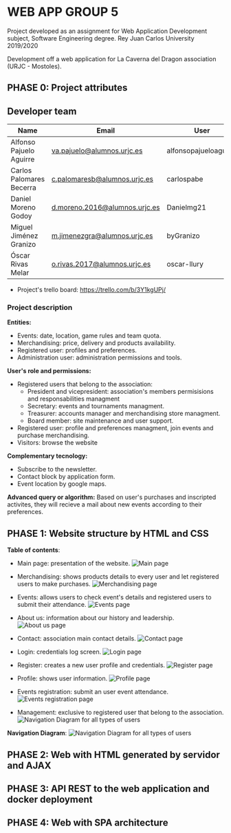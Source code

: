 # WEB APP GROUP 5

Project developed as an assignment for Web Application Development subject, Software Engineering degree.
Rey Juan Carlos University 2019/2020

Development off a web application for La Caverna del Dragon association (URJC - Mostoles).

## PHASE 0: Project attributes

## Developer team
| Name	| Email	| User |
|-------|-------|--------|
| Alfonso Pajuelo Aguirre	| va.pajuelo@alumnos.urjc.es	| alfonsopajueloaguirre |
| Carlos Palomares Becerra	| c.palomaresb@alumnos.urjc.es	| carlospabe |
| Daniel Moreno Godoy		| d.moreno.2016@alumnos.urjc.es	| Danielmg21 |
| Miguel Jiménez Granizo	| m.jimenezgra@alumnos.urjc.es	| byGranizo |
| Óscar Rivas Melar         | o.rivas.2017@alumnos.urjc.es 	| oscar-llury |

- Project's trello board: https://trello.com/b/3Y1kgUPj/

### Project description
**Entities:**
* Events: date, location, game rules and team quota.
* Merchandising: price, delivery and products availability.
* Registered user: profiles and preferences.
* Administration user: administration permissions and tools.

**User's role and permissions:**
- Registered users that belong to the association:
  - President and vicepresident: association's members permisisions and responsabilities managment  
  - Secretary: events and tournaments managment.
  - Treasurer: accounts manager and merchandising store managment.
  - Board member: site maintenance and user support.
- Registered user: profile and preferences managment, join events and purchase merchandising.
- Visitors: browse the website

**Complementary tecnology:**
* Subscribe to the newsletter.
* Contact block by application form.
* Event location by google maps.

**Advanced query or algorithm:**
Based on user's purchases and inscripted activites, they will recieve a mail about new events according to their preferences.

## PHASE 1: Website structure by HTML and CSS
**Table of contents**:
  - Main page: presentation of the website.
  ![Main page](assets/img/webScreenShots/index.PNG)
  
 - Merchandising: shows products details to every user and let registered users to make purchases.
  ![Merchandising page](assets/img/webScreenShots/merchandising.PNG)
  
 - Events: allows users to check event's details and registered users to submit their attendance.
  ![Events page](assets/img/webScreenShots/events.PNG)
  
  - About us: information about our history and leadership.
  ![About us page](assets/img/webScreenShots/aboutUs.PNG)
  
  - Contact: association main contact details.
  ![Contact page](assets/img/webScreenShots/contact.PNG)
  
  - Login: credentials log screen.
  ![Login page](assets/img/webScreenShots/login.PNG)
  
  - Register: creates a new user profile and credentials.
  ![Register page](assets/img/webScreenShots/register.PNG)
  
 - Profile: shows user information.
  ![Profile page](#)
  
 - Events registration: submit an user event attendance.
  ![Events registration page](#)

  - Management: exclusive to registered user that belong to the association.
  ![Navigation Diagram for all types of users](#)
  
**Navigation Diagram**: 
![Navigation Diagram for all types of users](assets/img/navigationDiagram.png)

## PHASE 2: Web with HTML generated by servidor and AJAX

## PHASE 3: API REST to the web application and docker deployment

## PHASE 4: Web with SPA architecture
